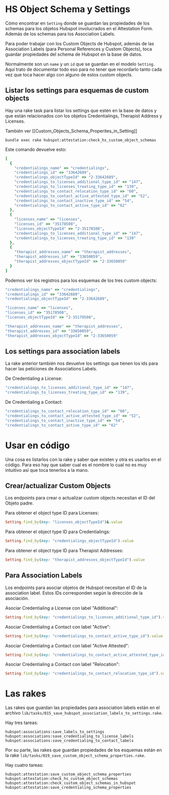 # HS Object Schema y Settings

Cómo encontrar en `Setting` donde se guardan las propiedades de los schemas para los objetos Hubspot involucrados en el Attestation Form. Además de los schemas para los Association Labels.

Para poder trabajar con los Custom Objects de Hubspot, además de las Association Labels (para Personal References y Custom Objects), toca guardar propiedades del schema de Hubspot en la base de datos.

Normalmente son un `name` y un `id` que se guardan en el modelo `Setting`. Aquí trato de documentar todo eso para no tener que recordarlo tanto cada vez que toca hacer algo con alguno de estos custom objects.

## Listar los settings para esquemas de custom objects

Hay una rake task para listar los settings que estén en la base de datos y que están relacionados con los objetos Credentialings, Therapist Address y Licenses.

También ver [[Custom_Objects_Schema_Properites_in_Setting]]

```
bundle exec rake hubspot:attestation:check_hs_custom_object_schemas
```

Este comando devuelve esto:
```ruby
[
  {
    "credentialings_name" => "credentialings",
    "credentialings_id" => "33642689",
    "credentialings_objectTypeId" => "2-33642689",
    "credentialings_to_licenses_additional_type_id" => "147",
    "credentialings_to_licenses_treating_type_id" => "139",
    "credentialings_to_contact_relocation_type_id" => "60",
    "credentialings_to_contact_active_attested_type_id" => "52",
    "credentialings_to_contact_inactive_type_id" => "54",
    "credentialings_to_contact_active_type_id" => "62"
  },
  {
    "licenses_name" => "licenses",
    "licenses_id" => "35178508",
    "licenses_objectTypeId" => "2-35178508",
    "credentialings_to_licenses_additional_type_id" => "147",
    "credentialings_to_licenses_treating_type_id" => "139"
  },
  {
    "therapist_addresses_name" => "therapist_addresses",
    "therapist_addresses_id" => "33650059",
    "therapist_addresses_objectTypeId" => "2-33650059"
  }
]
```

Podemos ver los registros para los esquemas de los tres custom objects:
```ruby
"credentialings_name" => "credentialings",
"credentialings_id" => "33642689",
"credentialings_objectTypeId" => "2-33642689",

"licenses_name" => "licenses",
"licenses_id" => "35178508",
"licenses_objectTypeId" => "2-35178508",

"therapist_addresses_name" => "therapist_addresses",
"therapist_addresses_id" => "33650059",
"therapist_addresses_objectTypeId" => "2-33650059"
```

## Los settings para association labels

La rake anterior también nos devuelve los settings que tienen los ids para hacer las peticiones de Associations Labels.

De Credentialing a License:
```ruby
"credentialings_to_licenses_additional_type_id" => "147",
"credentialings_to_licenses_treating_type_id" => "139",
```

De Credentialing a Contact:
```ruby
"credentialings_to_contact_relocation_type_id" => "60",
"credentialings_to_contact_active_attested_type_id" => "52",
"credentialings_to_contact_inactive_type_id" => "54",
"credentialings_to_contact_active_type_id" => "62"
```

# Usar en código

Una cosa es listarlos con la rake y saber que existen y otra es usarlos en el código. Para eso hay que saber cual es el nombre lo cual no es muy intuitivo así que toca tenerlos a la mano.

## Crear/actualizar Custom Objects

Los endpoints para crear o actualizar custom objects necesitan el ID del Objeto padre.

Para obtener el object type ID para Licenses:
```ruby
Setting.find_by(key: "licenses_objectTypeId")&.value
```

Para obtener el object type ID para Credentialings:
```ruby
Setting.find_by(key: "credentialings_objectTypeId").value
```

Para obtener el object type ID para Therapist Addresses:
```ruby
Setting.find_by(key: "therapist_addresses_objectTypeId").value
```

## Para Association Labels

Los endpoints para asociar objetos de Hubspot necesitan el ID de la association label. Estos IDs corresponden según la dirección de la asociación.

Asociar Credentialing a License con label "Additional":
```ruby
Setting.find_by(key: "credentialings_to_licenses_additional_type_id").value
```

Asociar Credentialing a Contact con label "Active":
```ruby
Setting.find_by(key: "credentialings_to_contact_active_type_id").value
```

Asociar Credentialing a Contact con label "Active Attested":
```ruby
Setting.find_by(key: "credentialings_to_contact_active_attested_type_id").value
```

Asociar Credentialing a Contact con label "Relocation":
```ruby
Setting.find_by(key: "credentialings_to_contact_relocation_type_id").value
```


# Las rakes

Las rakes que guardan las propiedades para association labels están en el archivo `lib/tasks/015_save_hubspot_association_labels_to_settings.rake`.

Hay tres tareas:

```
hubspot:associations:save_labels_to_settings
hubspot:associations:save_credentialing_to_license_labels
hubspot:associations:save_credentialing_to_contact_labels
```

Por su parte, las rakes que guardan propiedades de los esquemas están en la rake `lib/tasks/019_save_custom_object_schema_properties.rake`.

Hay cuatro tareas:

```
hubspot:attestation:save_custom_object_schema_properties
hubspot:attestation:check_hs_custom_object_schemas
hubspot:attestation:check_custom_object_schemas_in_hubspot
hubspot:attestation:save_credentialing_schema_properties
```